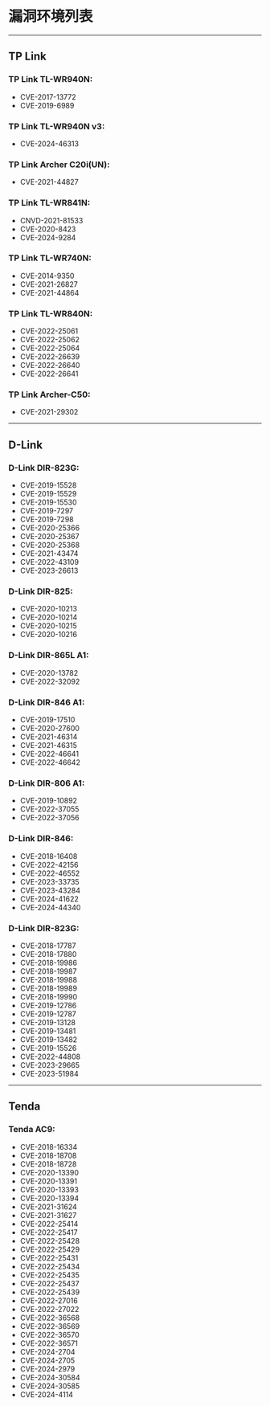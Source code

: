 # 漏洞环境列表

---

## TP Link

### TP Link TL-WR940N:

- CVE-2017-13772
- CVE-2019-6989

### TP Link TL-WR940N v3:

- CVE-2024-46313

### TP Link Archer C20i(UN):

- CVE-2021-44827


### TP Link TL-WR841N:

- CNVD-2021-81533
- CVE-2020-8423
- CVE-2024-9284

### TP Link TL-WR740N:

- CVE-2014-9350
- CVE-2021-26827
- CVE-2021-44864

### TP Link TL-WR840N:

- CVE-2022-25061
- CVE-2022-25062
- CVE-2022-25064
- CVE-2022-26639
- CVE-2022-26640
- CVE-2022-26641

### TP Link Archer-C50:

- CVE-2021-29302

---

## D-Link

### D-Link DIR-823G:
    
- CVE-2019-15528
- CVE-2019-15529
- CVE-2019-15530
- CVE-2019-7297
- CVE-2019-7298
- CVE-2020-25366
- CVE-2020-25367
- CVE-2020-25368
- CVE-2021-43474
- CVE-2022-43109
- CVE-2023-26613

### D-Link DIR-825:

 - CVE-2020-10213
 - CVE-2020-10214
 - CVE-2020-10215
- CVE-2020-10216



### D-Link DIR-865L A1:

- CVE-2020-13782
- CVE-2022-32092

### D-Link DIR-846 A1:

- CVE-2019-17510
- CVE-2020-27600
- CVE-2021-46314
- CVE-2021-46315
- CVE-2022-46641
- CVE-2022-46642

### D-Link DIR-806 A1:

- CVE-2019-10892
- CVE-2022-37055
- CVE-2022-37056

### D-Link DIR-846:

- CVE-2018-16408
- CVE-2022-42156
- CVE-2022-46552
- CVE-2023-33735
- CVE-2023-43284
- CVE-2024-41622
- CVE-2024-44340

### D-Link DIR-823G:

- CVE-2018-17787
- CVE-2018-17880
- CVE-2018-19986
- CVE-2018-19987
- CVE-2018-19988
- CVE-2018-19989
- CVE-2018-19990
- CVE-2019-12786
- CVE-2019-12787
- CVE-2019-13128
- CVE-2019-13481
- CVE-2019-13482
- CVE-2019-15526
- CVE-2022-44808
- CVE-2023-29665
- CVE-2023-51984

---

## Tenda

### Tenda AC9:


- CVE-2018-16334
- CVE-2018-18708
- CVE-2018-18728
- CVE-2020-13390
- CVE-2020-13391
- CVE-2020-13393
- CVE-2020-13394
- CVE-2021-31624
- CVE-2021-31627
- CVE-2022-25414
- CVE-2022-25417
- CVE-2022-25428
- CVE-2022-25429
- CVE-2022-25431
- CVE-2022-25434
- CVE-2022-25435
- CVE-2022-25437
- CVE-2022-25439
- CVE-2022-27016
- CVE-2022-27022
- CVE-2022-36568
- CVE-2022-36569
- CVE-2022-36570
- CVE-2022-36571
- CVE-2024-2704
- CVE-2024-2705
- CVE-2024-2979
- CVE-2024-30584
- CVE-2024-30585
- CVE-2024-4114